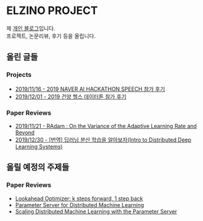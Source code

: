 # ELZINO PROJECT
제 [개인 블로그](http://elzino.github.io/)입니다.  
프로젝트, 논문리뷰, 후기 등을 올립니다.  

## 올린 글들
### Projects
- [2019/11/16 - 2019 NAVER AI HACKATHON SPEECH 참가 후기](http://elzino.github.io/projects/2019-11-16/naver-ai-hackathon-review)
- [2019/12/01 - 2019 건양 헬스 데이터톤 참가 후기](http://elzino.github.io/projects/2019-12-01/konyang-health-datathon)
### Paper Reviews
- [2019/11/21 - RAdam : On the Variance of the Adaptive Learning Rate and Beyond](http://elzino.github.io/papers/2019-11-21/radam)
- [2019/12/30 - [번역] 딥러닝 분산 학습을 알아보자(Intro to Distributed Deep Learning Systems)](http://elzino.github.io/papers/2019-12-30/intro-to-distributed-deep-learning-systems)

## 올릴 예정의 주제들
### Paper Reviews
- [Lookahead Optimizer: k steps forward, 1 step back](https://arxiv.org/abs/1907.08610)
- [Parameter Server for Distributed Machine Learning](https://pdfs.semanticscholar.org/30e9/4e24d67994c5a8e2f20f852a51d28a720de2.pdf)
- [Scaling Distributed Machine Learning with the Parameter Server](https://www.cs.cmu.edu/~muli/file/parameter_server_osdi14.pdf)

